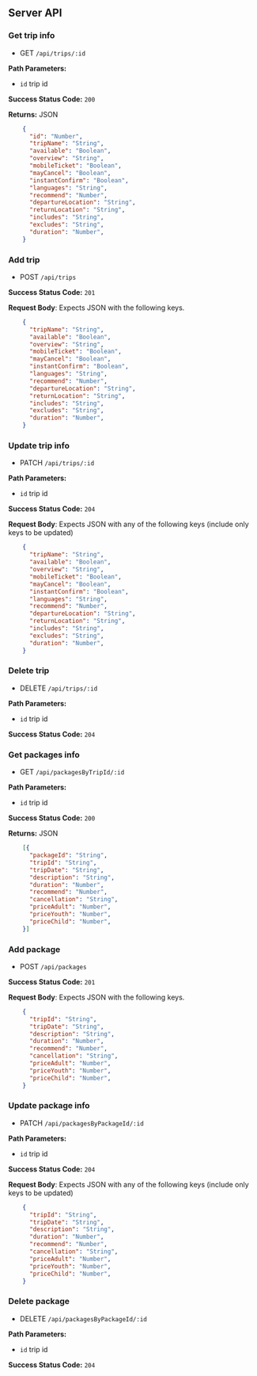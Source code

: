 ## Server API

### Get trip info
  * GET `/api/trips/:id`

**Path Parameters:**
  * `id` trip id

**Success Status Code:** `200`

**Returns:** JSON

```json
    {
      "id": "Number",
      "tripName": "String",
      "available": "Boolean",
      "overview": "String",
      "mobileTicket": "Boolean",
      "mayCancel": "Boolean",
      "instantConfirm": "Boolean",
      "languages": "String",
      "recommend": "Number",
      "departureLocation": "String",
      "returnLocation": "String",
      "includes": "String",
      "excludes": "String",
      "duration": "Number",
    }
```

### Add trip
  * POST `/api/trips`

**Success Status Code:** `201`

**Request Body**: Expects JSON with the following keys.

```json
    {
      "tripName": "String",
      "available": "Boolean",
      "overview": "String",
      "mobileTicket": "Boolean",
      "mayCancel": "Boolean",
      "instantConfirm": "Boolean",
      "languages": "String",
      "recommend": "Number",
      "departureLocation": "String",
      "returnLocation": "String",
      "includes": "String",
      "excludes": "String",
      "duration": "Number",
    }
```


### Update trip info
  * PATCH `/api/trips/:id`

**Path Parameters:**
  * `id` trip id

**Success Status Code:** `204`

**Request Body**: Expects JSON with any of the following keys (include only keys to be updated)

```json
    {
      "tripName": "String",
      "available": "Boolean",
      "overview": "String",
      "mobileTicket": "Boolean",
      "mayCancel": "Boolean",
      "instantConfirm": "Boolean",
      "languages": "String",
      "recommend": "Number",
      "departureLocation": "String",
      "returnLocation": "String",
      "includes": "String",
      "excludes": "String",
      "duration": "Number",
    }
```

### Delete trip
  * DELETE `/api/trips/:id`

**Path Parameters:**
  * `id` trip id

**Success Status Code:** `204`

### Get packages info
  * GET `/api/packagesByTripId/:id`

**Path Parameters:**
  * `id` trip id

**Success Status Code:** `200`

**Returns:** JSON

```json
    [{
      "packageId": "String",
      "tripId": "String",
      "tripDate": "String",
      "description": "String",
      "duration": "Number",
      "recommend": "Number",
      "cancellation": "String",
      "priceAdult": "Number",
      "priceYouth": "Number",
      "priceChild": "Number",
    }]
```

### Add package
  * POST `/api/packages`

**Success Status Code:** `201`

**Request Body**: Expects JSON with the following keys.

```json
    {
      "tripId": "String",
      "tripDate": "String",
      "description": "String",
      "duration": "Number",
      "recommend": "Number",
      "cancellation": "String",
      "priceAdult": "Number",
      "priceYouth": "Number",
      "priceChild": "Number",
    }
```


### Update package info
  * PATCH `/api/packagesByPackageId/:id`

**Path Parameters:**
  * `id` trip id

**Success Status Code:** `204`

**Request Body**: Expects JSON with any of the following keys (include only keys to be updated)

```json
    {
      "tripId": "String",
      "tripDate": "String",
      "description": "String",
      "duration": "Number",
      "recommend": "Number",
      "cancellation": "String",
      "priceAdult": "Number",
      "priceYouth": "Number",
      "priceChild": "Number",
    }
```

### Delete package
  * DELETE `/api/packagesByPackageId/:id`

**Path Parameters:**
  * `id` trip id

**Success Status Code:** `204`